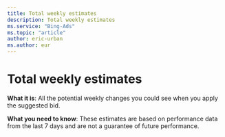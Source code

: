 ```yaml
---
title: Total weekly estimates
description: Total weekly estimates
ms.service: "Bing-Ads"
ms.topic: "article"
author: eric-urban
ms.author: eur
---
```


# Total weekly estimates

**What it is**: All the potential weekly changes you could see when you apply the suggested bid.

**What you need to know**: These estimates are based on performance data from the last 7 days and are not a guarantee of future performance.


